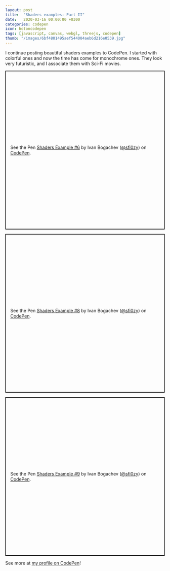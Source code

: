 ```yaml
---
layout: post
title:  "Shaders examples: Part II"
date:   2020-03-16 00:00:00 +0300
categories: codepen
icon: hotoncodepen
tags: [javascript, canvas, webgl, threejs, codepen]
thumb: "/images/6bf4801495aef544004aeb6d216e0539.jpg"
---
```


I continue posting beautiful shaders examples to CodePen. I started with colorful ones and now the time has come for monochrome ones. They look very futuristic, and I associate them with Sci-Fi movies.


<p class='codepen' data-height='500' data-theme-id='light' data-default-tab='result' data-user='sfi0zy' data-slug-hash='QWbrjyp' style='height: 500px; box-sizing: border-box; display: flex; align-items: center; justify-content: center; border: 2px solid; margin: 1em 0; padding: 1em;' data-pen-title='Shaders Example #6'>
  <span>See the Pen <a href='https://codepen.io/sfi0zy/pen/QWbrjyp'>
  Shaders Example #6</a> by Ivan Bogachev (<a href='https://codepen.io/sfi0zy'>@sfi0zy</a>)
  on <a href='https://codepen.io'>CodePen</a>.</span>
</p>

<p class='codepen' data-height='500' data-theme-id='light' data-default-tab='result' data-user='sfi0zy' data-slug-hash='wvajMVN' style='height: 500px; box-sizing: border-box; display: flex; align-items: center; justify-content: center; border: 2px solid; margin: 1em 0; padding: 1em;' data-pen-title='Shaders Example #8'>
  <span>See the Pen <a href='https://codepen.io/sfi0zy/pen/wvajMVN'>
  Shaders Example #8</a> by Ivan Bogachev (<a href='https://codepen.io/sfi0zy'>@sfi0zy</a>)
  on <a href='https://codepen.io'>CodePen</a>.</span>
</p>

<p class='codepen' data-height='500' data-theme-id='light' data-default-tab='result' data-user='sfi0zy' data-slug-hash='qBdYZbP' style='height: 500px; box-sizing: border-box; display: flex; align-items: center; justify-content: center; border: 2px solid; margin: 1em 0; padding: 1em;' data-pen-title='Shaders Example #9'>
  <span>See the Pen <a href='https://codepen.io/sfi0zy/pen/qBdYZbP'>
  Shaders Example #9</a> by Ivan Bogachev (<a href='https://codepen.io/sfi0zy'>@sfi0zy</a>)
  on <a href='https://codepen.io'>CodePen</a>.</span>
</p>
<script async src='https://static.codepen.io/assets/embed/ei.js'></script>

See more at <a href='https://codepen.io/sfi0zy/'>my profile on CodePen</a>!

